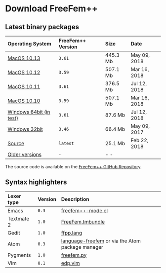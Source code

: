 # Download FreeFem++

## Latest binary packages

Operating System | FreeFem++ Version | Size | Date
:--------------- |:----------------- |:---- |:----
[MacOS 10.13](https://github.com/FreeFem/FreeFem-sources/releases/download/3.61/FreeFem++-3.61-1-MacOS_10.13.pkg) | `3.61` | 445.3 Mb | May 09, 2018
[MacOS 10.12](http://www3.freefem.org/ff++/ftp/FreeFem++-3.59-MacOS_10.12.pkg) | `3.59` | 507.1 Mb | Mar 16, 2018
[MacOS 10.11](https://github.com/FreeFem/FreeFem-sources/releases/download/3.61/FreeFem++-3.61-1-MacOS_10.11.pkg) | `3.61` | 376.5 Mb | Jul 12, 2018
[MacOS 10.10](http://www3.freefem.org/ff++/ftp/FreeFem++-3.59-MacOS_10.10.pkg) | `3.59` | 507.1 Mb | Mar 16, 2018
[Windows 64bit (in test)](https://github.com/FreeFem/FreeFem-sources/releases/download/3.61/FreeFem++-3.61-1-win64.exe) | `3.61` | 87.6 Mb | Jul 12, 2018
[Windows 32bit](http://www3.freefem.org/ff++/ftp/FreeFem++-3.46-win32.exe) | `3.46` | 66.4 Mb | May 09, 2017
[Source](https://github.com/FreeFem/FreeFem-sources/releases/latest) | `latest` | 25.1 Mb | Feb 22, 2018
[Older versions](http://www3.freefem.org/ff++/ftp/) | `-` | - -

The source code is available on the [FreeFem++ GitHub Repository](https://github.com/FreeFem/FreeFem-sources).

## Syntax highlighters

Lexer type | Version| Description
:--------- | :---- | :------
Emacs | `0.3` | [freefem++-mode.el](https://github.com/FreeFem/freefem-parser-emacs)
Textmate 2 | `1.0` | [FreeFem.tmbundle](https://github.com/FreeFem/FreeFem-parser-textmate)
Gedit | `1.0` | [ffpp.lang](https://github.com/FreeFem/Freefem-parser-gedit)
Atom | `0.3` | [language-freefem](https://github.com/FreeFem/FreeFem-parser-atom) or via the Atom package manager
Pygments | `1.0` | [freefem.py](https://github.com/FreeFem/FreeFem-parser-pygments)
Vim | `0.1` | [edp.vim](https://github.com/FreeFem/FreeFem-parser-vim)

